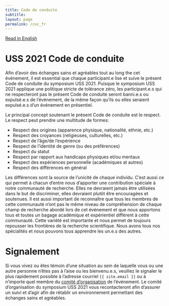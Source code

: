 ```yaml
---
title: Code de conduite
subtitle: 
layout: page
permalink: /coc_fr
---
```

<div class="box">
  <a href="/coc.html">Read in English</a>
</div>

# USS 2021 Code de conduite
Afin d’avoir des échanges sains et agréables tout au long the cet événement, il est essential que chaque participant.e lise et suive le présent Code de conduite du symposium USS 2021. Puisque le symposium USS 2021 applique une politique stricte de tolérance zéro, les participant.e.s qui ne respecteront pas le présent Code de conduite seront banni.e.s ou expulsé.e.s de l’événement, de la même façon qu’ils ou elles seraient expulsé.e.s d’un événement en présentiel.

Le principal concept soutenant le présent Code de conduite est le respect. Le respect peut prendre une multitude de formes:
- Respect des origines (apparence physique, nationalité, ethnie, etc.)
- Respect des croyances (religieuses, culturelles, etc.)
- Respect de l’âge/de l’expérience
- Respect de l’identité de genre (ou des préférences)
- Respect du statut
- Respect par rapport aux handicaps physiques et/ou mentaux
- Respect des expériences personnelle (académiques at autres)
- Respect des différences en général

Les différences sont la source de l’unicité de chaque individu. C’est aussi ce qui permet à chacun d’entre nous d’apporter une contribution spéciale à notre communauté de recherche. Elles ne devraient jamais être utilisées dans le but de discriminer, elles devraient plutôt être encouragées et soutenues. Il est aussi important de reconnaître que tous les membres de cette communauté n’ont pas le même niveau de compréhension de chaque champ de recherche abordé lors de cet événement et que nous apportons tous et toutes un bagage académique et expérientiel différent à cette communauté. Cette variété est importante et nous permet de toujours repousser les frontières de la recherche scientifique. Nous avons tous nos spécialités et nous pouvons tous apprendre les un.e.s des autres.

# Signalement
Si vous vivez ou êtes témoin d’une situation au sein de laquelle vous ou une autre personne n’êtes pas à l’aise ou les bienvenu.e.s, veuillez le signaler le plus rapidement possible à l’adresse courriel `{{ site.email }}` ou à n’importe quel membre du [comité d’organisation](/team.html) de l’événement. Le comité d’organisation du symposium USS 2021 vous recontacteront afin d’assurer un suivi et d’agir afin de rétablir un environnement permettant des échanges sains et agréables.
